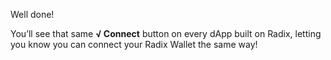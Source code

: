 Well done!

You’ll see that same **√ Connect** button on every dApp built on Radix, letting you know you can connect your Radix Wallet the same way!